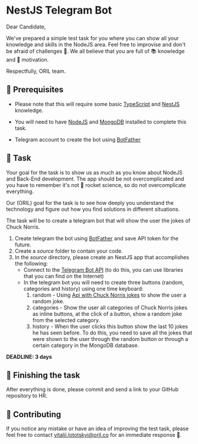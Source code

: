 # NestJS Telegram Bot 

Dear Candidate, 

We've prepared a simple test task for you where you can show all your knowledge and skills in the NodeJS area. Feel free to improvise and don't be afraid of challenges 👀. We all believe that you are full of 📚 knowledge and 💪 motivation.

Respectfully, ORIL team.

## 🔧 Prerequisites

- Please note that this will require some basic [TypeScript](https://www.typescriptlang.org) and [NestJS](https://nestjs.com) knowledge.

- You will need to have [NodeJS](https://www.nodejs.org/) and [MongoDB](https://www.mongodb.com) installed to complete this task.

- Telegram account to create the bot using [BotFather](https://t.me/botfather)

## 📃 Task

Your goal for the task is to show us as much as you know about NodeJS and Back-End development. The app should be not overcomplicated and you have to remember it's not 🚀 rocket science, so do not overcomplicate everything.

Our (ORIL) goal for the task is to see how deeply you understand the technology and figure out how you find solutions in different situations.

The task will be to create a telegram bot that will show the user the jokes of Chuck Norris.

1. Create telegram the bot using [BotFather](https://t.me/botfather) and save API token for the future.
2. Create a *source* folder to contain your code.
3. In the *source* directory, please create an NestJS app that accomplishes the following:
    - Connect to the [Telegram Bot API](https://core.telegram.org/bots/api) (to do this, you can use libraries that you can find on the Internet)
    - In the telegram bot you will need to create three buttons (random, categories and history) using one time keyboard:
        1. random - Using [Api with Chuck Norris jokes](https://api.chucknorris.io) to show the user a random joke.
        2. categories - Show the user all categories of Chuck Norris jokes as inline buttons, at the click of a button, show a random joke from the selected category.
        3. history - When the user clicks this button show the last 10 jokes he has seen before. To do this, you need to save all the jokes that were shown to the user through the random button or through a certain category in the MongoDB database.

**DEADLINE: 3 days**

## 🏁 Finishing the task

After everything is done, please commit and send a link to your GitHub repository to HR.

## 📑 Contributing
If you notice any mistake or have an idea of improving the test task, please feel free to contact [vitalii.lototskyi@oril.co](vitalii.lototskyi@oril.co) for an immediate response 🙌.
